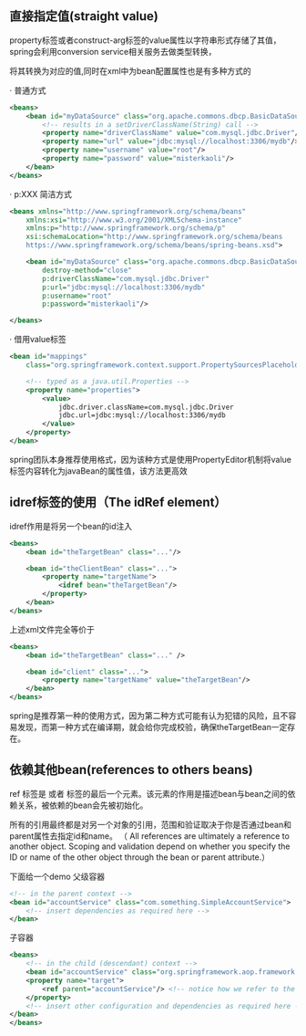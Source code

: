 ## 直接指定值(straight value)
property标签或者construct-arg标签的value属性以字符串形式存储了其值，spring会利用conversion service相关服务去做类型转换，

将其转换为对应的值,同时在xml中为bean配置属性也是有多种方式的

· 普通方式
```xml
<beans>
    <bean id="myDataSource" class="org.apache.commons.dbcp.BasicDataSource" destroy-method="close">
        <!-- results in a setDriverClassName(String) call -->
        <property name="driverClassName" value="com.mysql.jdbc.Driver"/>
        <property name="url" value="jdbc:mysql://localhost:3306/mydb"/>
        <property name="username" value="root"/>
        <property name="password" value="misterkaoli"/>
    </bean>
</beans>
```

· p:XXX 简洁方式
```xml
<beans xmlns="http://www.springframework.org/schema/beans"
	xmlns:xsi="http://www.w3.org/2001/XMLSchema-instance"
	xmlns:p="http://www.springframework.org/schema/p"
	xsi:schemaLocation="http://www.springframework.org/schema/beans
	https://www.springframework.org/schema/beans/spring-beans.xsd">

	<bean id="myDataSource" class="org.apache.commons.dbcp.BasicDataSource"
		destroy-method="close"
		p:driverClassName="com.mysql.jdbc.Driver"
		p:url="jdbc:mysql://localhost:3306/mydb"
		p:username="root"
		p:password="misterkaoli"/>

</beans>
```

· 借用value标签
```xml
<bean id="mappings"
	class="org.springframework.context.support.PropertySourcesPlaceholderConfigurer">

	<!-- typed as a java.util.Properties -->
	<property name="properties">
		<value>
			jdbc.driver.className=com.mysql.jdbc.Driver
			jdbc.url=jdbc:mysql://localhost:3306/mydb
		</value>
	</property>
</bean>
```

spring团队本身推荐使用<value></value>格式，因为该种方式是使用PropertyEditor机制将value标签内容转化为javaBean的属性值，该方法更高效

## idref标签的使用（The idRef element）
idref作用是将另一个bean的id注入
```xml
<beans>
    <bean id="theTargetBean" class="..."/>

    <bean id="theClientBean" class="...">
        <property name="targetName">
            <idref bean="theTargetBean"/>
        </property>
    </bean>
</beans>
```
上述xml文件完全等价于
```xml
<beans>
    <bean id="theTargetBean" class="..." />

    <bean id="client" class="...">
        <property name="targetName" value="theTargetBean"/>
    </bean>
</beans>
```
spring是推荐第一种的使用方式，因为第二种方式可能有认为犯错的风险，且不容易发现，而第一种方式在编译期，就会给你完成校验，确保theTargetBean一定存在。

## 依赖其他bean(references to others beans)
ref 标签是 <constructor-arg/> 或者 <property/> 标签的最后一个元素。该元素的作用是描述bean与bean之间的依赖关系，被依赖的bean会先被初始化。

所有的引用最终都是对另一个对象的引用，范围和验证取决于你是否通过bean和parent属性去指定id和name。
（ All references are ultimately a reference to another object. Scoping and validation depend on whether you specify the ID or name of the other object through the bean or parent attribute.）

下面给一个demo
父级容器
```xml
<!-- in the parent context -->
<bean id="accountService" class="com.something.SimpleAccountService">
	<!-- insert dependencies as required here -->
</bean>
```
子容器
```xml
<beans>
    <!-- in the child (descendant) context -->
    <bean id="accountService" class="org.springframework.aop.framework.ProxyFactoryBean"><!-- bean name is the same as the parent bean -->
    <property name="target">
        <ref parent="accountService"/> <!-- notice how we refer to the parent bean -->
    </property>
    <!-- insert other configuration and dependencies as required here -->
</bean>
</beans>
```